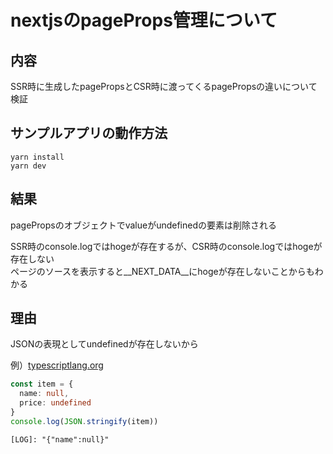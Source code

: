 # nextjsのpageProps管理について

## 内容
SSR時に生成したpagePropsとCSR時に渡ってくるpagePropsの違いについて検証

## サンプルアプリの動作方法
```shell script
yarn install
yarn dev
```

## 結果
pagePropsのオブジェクトでvalueがundefinedの要素は削除される

SSR時のconsole.logではhogeが存在するが、CSR時のconsole.logではhogeが存在しない  
ページのソースを表示すると__NEXT_DATA__にhogeが存在しないことからもわかる

## 理由
JSONの表現としてundefinedが存在しないから

例）[typescriptlang.org](https://www.typescriptlang.org/play?ssl=5&ssc=34&pln=1&pc=1#code/MYewdgzgLgBAllApgWxgXhgbwFAxmAQ2UQC58BXAG0oBpcYAHAJzmFJnLABNEAzOMIi7YAvtlCQQlRADpKIAOYAKAFIBlAPIA5GdBZgFcXgE8lCFAEoLQA)
```typescript
const item = {
  name: null,
  price: undefined
}
console.log(JSON.stringify(item))
```
```text
[LOG]: "{"name":null}"
```
